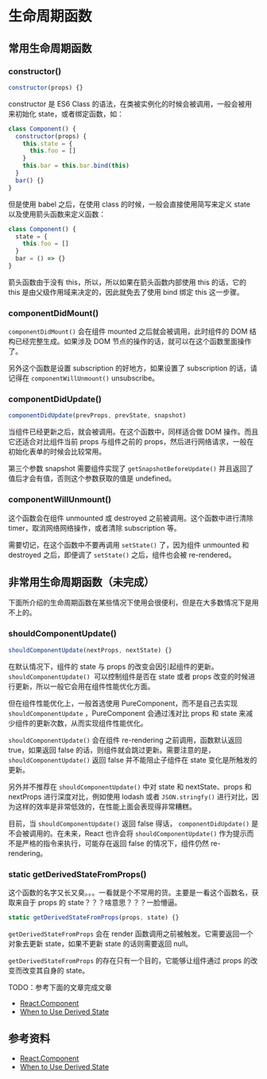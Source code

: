 # 生命周期函数

## 常用生命周期函数

### constructor()

```javascript
constructor(props) {}
```

constructor 是 ES6 Class 的语法，在类被实例化的时候会被调用，一般会被用来初始化 state，或者绑定函数，如：

```javascript
class Component() {
  constructor(props) {
    this.state = {
      this.foo = []
    }
    this.bar = this.bar.bind(this)
  }
  bar() {}
}
```

但是使用 babel 之后，在使用 class 的时候，一般会直接使用简写来定义 state 以及使用箭头函数来定义函数：

```javascript
class Component() {
  state = {
    this.foo = []
  }
  bar = () => {}
}
```

箭头函数由于没有 this，所以，所以如果在箭头函数内部使用 this 的话，它的 this 是由父级作用域来决定的，因此就免去了使用 bind 绑定 this 这一步骤。

### componentDidMount()

`componentDidMount()` 会在组件 mounted 之后就会被调用，此时组件的 DOM 结构已经完整生成。如果涉及 DOM 节点的操作的话，就可以在这个函数里面操作了。

另外这个函数是设置 subscription 的好地方，如果设置了 subscription 的话，请记得在 `componentWillUnmount()` unsubscribe。

### componentDidUpdate()

```javascript
componentDidUpdate(prevProps, prevState, snapshot)
```

当组件已经更新之后，就会被调用。在这个函数中，同样适合做 DOM 操作。而且它还适合对比组件当前 props 与组件之前的 props，然后进行网络请求，一般在初始化表单的时候会比较常用。

第三个参数 snapshot 需要组件实现了 `getSnapshotBeforeUpdate()` 并且返回了值后才会有值，否则这个参数获取的值是 undefined。

### componentWillUnmount()

这个函数会在组件 unmounted 或 destroyed 之前被调用。这个函数中进行清除 timer，取消网络网络操作，或者清除 subscription 等。

需要切记，在这个函数中不要再调用 `setState()` 了，因为组件 unmounted 和 destroyed 之后，即便调了 `setState()` 之后，组件也会被 re-rendered。

## 非常用生命周期函数（未完成）

下面所介绍的生命周期函数在某些情况下使用会很便利，但是在大多数情况下是用不上的。

### shouldComponentUpdate()

```javascript
shouldComponentUpdate(nextProps, nextState) {}
```

在默认情况下，组件的 state 与 props 的改变会因引起组件的更新。 `shouldComponentUpdate()`  可以控制组件是否在 state 或者 props 改变的时候进行更新，所以一般它会用在组件性能优化方面。

但在组件性能优化上，一般首选使用 PureComponent，而不是自己去实现 `shouldComponentUpdate` ，PureComponent 会通过浅对比 props 和 state 来减少组件的更新次数，从而实现组件性能优化。

`shouldComponentUpdate()` 会在组件 re-rendering 之前调用，函数默认返回 true，如果返回 false 的话，则组件就会跳过更新。需要注意的是， `shouldComponentUpdate()` 返回 false 并不能阻止子组件在 state 变化是所触发的更新。

另外并不推荐在 `shouldComponentUpdate()` 中对 state 和 nextState、props 和 nextProps 进行深度对比，例如使用 lodash 或者 `JSON.stringfy()` 进行对比，因为这样的效率是非常低效的，在性能上面会表现得非常糟糕。

目前，当 `shouldComponentUpdate()` 返回 false 得话， `componentDidUpdate()` 是不会被调用的。在未来，React 也许会将 `shouldComponentUpdate()` 作为提示而不是严格的指令来执行，可能存在返回 false 的情况下，组件仍然 re-rendering。

### static getDerivedStateFromProps()

这个函数的名字又长又臭。。。一看就是个不常用的货。主要是一看这个函数名，获取来自于 props 的 state？？？啥意思？？？一脸懵逼。

```javascript
static getDerivedStateFromProps(props, state) {}
```

`getDerivedStateFromProps` 会在 render 函数调用之前被触发。它需要返回一个对象去更新 state，如果不更新 state 的话则需要返回 null。

`getDerivedStateFromProps` 的存在只有一个目的，它能够让组件通过 props 的改变而改变其自身的 state。

TODO：参考下面的文章完成文章

- [React.Component](https://reactjs.org/docs/react-component.html)
- [When to Use Derived State](https://reactjs.org/blog/2018/06/07/you-probably-dont-need-derived-state.html#when-to-use-derived-state)

## 参考资料

- [React.Component](https://reactjs.org/docs/react-component.html)
- [When to Use Derived State](https://reactjs.org/blog/2018/06/07/you-probably-dont-need-derived-state.html#when-to-use-derived-state)
